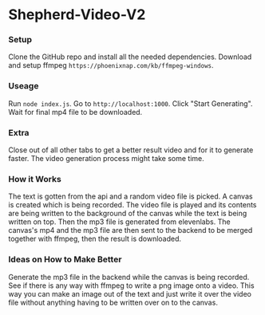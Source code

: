 # Shepherd-Video-V2

### Setup
Clone the GitHub repo and install all the needed dependencies. 
Download and setup ffmpeg `https://phoenixnap.com/kb/ffmpeg-windows`.

### Useage
Run `node index.js`.
Go to `http://localhost:1000`.
Click "Start Generating".
Wait for final mp4 file to be downloaded.

### Extra
Close out of all other tabs to get a better result video and for it to generate faster. 
The video generation process might take some time. 

### How it Works
The text is gotten from the api and a random video file is picked. A canvas is created which is being recorded. The video file is played and its contents are being written to the background of the canvas while the text is being written on top. Then the mp3 file is generated from elevenlabs. The canvas's mp4 and the mp3 file are then sent to the backend to be merged together with ffmpeg, then the result is downloaded. 

### Ideas on How to Make Better
Generate the mp3 file in the backend while the canvas is being recorded.
See if there is any way with ffmpeg to write a png image onto a video. This way you can make an image out of the text and just write it over the video file without anything having to be written over on to the canvas. 
